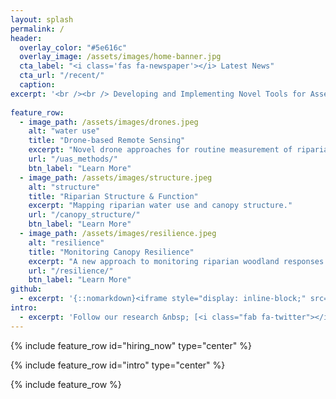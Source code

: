 ```yaml
---
layout: splash
permalink: /
header:
  overlay_color: "#5e616c"
  overlay_image: /assets/images/home-banner.jpg
  cta_label: "<i class='fas fa-newspaper'></i> Latest News"
  cta_url: "/recent/"
  caption:
excerpt: '<br /><br /> Developing and Implementing Novel Tools for Assessing Riparian Ecosystem Resilience at the Dangermond Preserve.<br /> <small><a href="http://bren.ucsb.edu/">Bren School</a> | <a href="https://www.nature.org/en-us/about-us/where-we-work/united-states/california/stories-in-california/dangermond-preserve/">Dangermond Preserve</a> | <a href="http://www.ucsb.edu">UCSB</a></small><br /><br />'
 
feature_row:
  - image_path: /assets/images/drones.jpeg
    alt: "water use"
    title: "Drone-based Remote Sensing"
    excerpt: "Novel drone approaches for routine measurement of riparian ecohydrology."
    url: "/uas_methods/"
    btn_label: "Learn More"
  - image_path: /assets/images/structure.jpeg
    alt: "structure"
    title: "Riparian Structure & Function"
    excerpt: "Mapping riparian water use and canopy structure."
    url: "/canopy_structure/"
    btn_label: "Learn More"
  - image_path: /assets/images/resilience.jpeg
    alt: "resilience"
    title: "Monitoring Canopy Resilience"
    excerpt: "A new approach to monitoring riparian woodland responses to drought."
    url: "/resilience/"
    btn_label: "Learn More"
github:
  - excerpt: '{::nomarkdown}<iframe style="display: inline-block;" src="https://ghbtns.com/github-btn.html?user=mmistakes&repo=minimal-mistakes&type=star&count=true&size=large" frameborder="0" scrolling="0" width="160px" height="30px"></iframe> <iframe style="display: inline-block;" src="https://ghbtns.com/github-btn.html?user=mmistakes&repo=minimal-mistakes&type=fork&count=true&size=large" frameborder="0" scrolling="0" width="158px" height="30px"></iframe>{:/nomarkdown}'
intro:
  - excerpt: 'Follow our research &nbsp; [<i class="fab fa-twitter"></i> @WAVESatUCSB](https://twitter.com/WAVESatUCSB){: .btn .btn--twitter}'
---
```


{% include feature_row id="hiring_now" type="center" %}

{% include feature_row id="intro" type="center" %}

{% include feature_row %}
